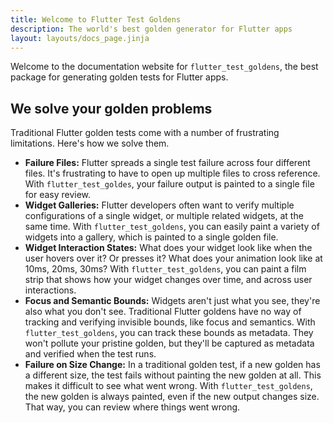 ```yaml
---
title: Welcome to Flutter Test Goldens
description: The world's best golden generator for Flutter apps
layout: layouts/docs_page.jinja
---
```

Welcome to the documentation website for `flutter_test_goldens`, the best package for
generating golden tests for Flutter apps.

## We solve your golden problems
Traditional Flutter golden tests come with a number of frustrating limitations. Here's
how we solve them.

 * **Failure Files:** Flutter spreads a single test failure across four different files.
   It's frustrating to have to open up multiple files to cross reference. With
   `flutter_test_goldes`, your failure output is painted to a single file for easy review.
 * **Widget Galleries:** Flutter developers often want to verify multiple configurations
   of a single widget, or multiple related widgets, at the same time. With
   `flutter_test_goldens`, you can easily paint a variety of widgets into a gallery,
   which is painted to a single golden file.
 * **Widget Interaction States:** What does your widget look like when the user hovers
   over it? Or presses it? What does your animation look like at 10ms, 20ms, 30ms?
   With `flutter_test_goldens`, you can paint a film strip that shows how your widget
   changes over time, and across user interactions.
 * **Focus and Semantic Bounds:** Widgets aren't just what you see, they're also what you
   don't see. Traditional Flutter goldens have no way of tracking and verifying invisible
   bounds, like focus and semantics. With `flutter_test_goldens`, you can track these
   bounds as metadata. They won't pollute your pristine golden, but they'll be captured
   as metadata and verified when the test runs.
 * **Failure on Size Change:** In a traditional golden test, if a new golden has a different
   size, the test fails without painting the new golden at all. This makes it difficult to
   see what went wrong. With `flutter_test_goldens`, the new golden is always painted, even
   if the new output changes size. That way, you can review where things went wrong.
